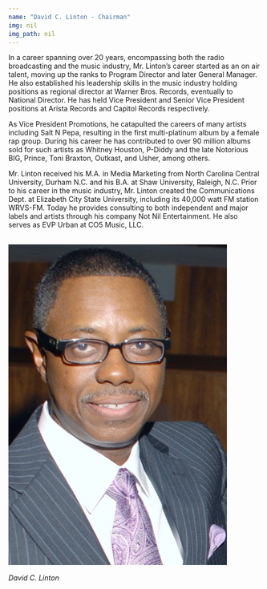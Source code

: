 ```yaml
---
name: "David C. Linton - Chairman"
img: nil
img_path: nil
---
```


In a career spanning over 20 years, encompassing both the radio broadcasting and the music
industry, Mr. Linton’s career started as an on air talent, moving up the ranks to Program Director
and later General Manager. He also established his leadership skills in the music industry holding
positions as regional director at Warner Bros. Records, eventually to National Director. He has
held Vice President and Senior Vice President positions at Arista Records and Capitol Records
respectively.

As Vice President Promotions, he catapulted the careers of many artists including Salt N Pepa,
resulting in the first multi-platinum album by a female rap group. During his career he has
contributed to over 90 million albums sold for such artists as Whitney Houston, P-Diddy and the
late Notorious BIG, Prince, Toni Braxton, Outkast, and Usher, among others.

Mr. Linton received his M.A. in Media Marketing from North Carolina Central University, Durham
N.C. and his B.A. at Shaw University, Raleigh, N.C. Prior to his career in the music industry, Mr.
Linton created the Communications Dept. at Elizabeth City State University, including its 40,000
watt FM station WRVS-FM. Today he provides consulting to both independent and major labels
and artists through his company Not Nil Entertainment. He also serves as EVP Urban at CO5
Music, LLC.

<br>
<img class="center-block" src="../img/board/David-linton.jpg">
<p class="text-center"><em>David C. Linton</em></p>
